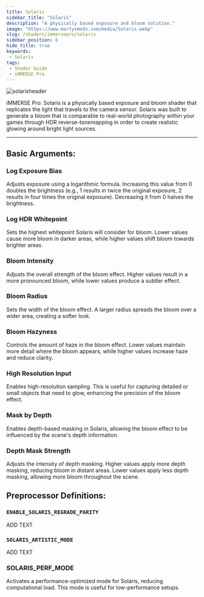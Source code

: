 ```yaml
---
title: Solaris
sidebar_title: "Solaris"
description: "A physically based exposure and bloom solution."
image: "https://www.martysmods.com/media/Solaris.webp"
slug: /shaders/immersepro/solaris
sidebar_position: 6
hide_title: true
keywords: 
 - Solaris
tags:
 - Shader Guide
 - iMMERSE Pro
---
```


![solarisheader](./images/solarisheader.webp)

iMMERSE Pro: Solaris is a physically based exposure and bloom shader that replicates the light that travels to the camera sensor. Solaris was built to generate a bloom that is comparable to real-world photography within your games through HDR reverse-tonemapping in order to create realistic glowing around bright light sources.

---

## Basic Arguments:

### Log Exposure Bias
Adjusts exposure using a logarithmic formula. Increasing this value from 0 doubles the brightness (e.g., 1 results in twice the original exposure, 2 results in four times the original exposure). Decreasing it from 0 halves the brightness.

### Log HDR Whitepoint
Sets the highest whitepoint Solaris will consider for bloom. Lower values cause more bloom in darker areas, while higher values shift bloom towards brighter areas.

### Bloom Intensity
Adjusts the overall strength of the bloom effect. Higher values result in a more pronounced bloom, while lower values produce a subtler effect.

### Bloom Radius
Sets the width of the bloom effect. A larger radius spreads the bloom over a wider area, creating a softer look. 

### Bloom Hazyness
Controls the amount of haze in the bloom effect. Lower values maintain more detail where the bloom appears, while higher values increase haze and reduce clarity.

### High Resolution Input
Enables high-resolution sampling. This is useful for capturing detailed or small objects that need to glow, enhancing the precision of the bloom effect.

### Mask by Depth
Enables depth-based masking in Solaris, allowing the bloom effect to be influenced by the scene's depth information.

### Depth Mask Strength
Adjusts the intensity of depth masking. Higher values apply more depth masking, reducing bloom in distant areas. Lower values apply less depth masking, allowing more bloom throughout the scene.

## Preprocessor Definitions:

### `ENABLE_SOLARIS_REGRADE_PARITY`
ADD TEXT

### `SOLARIS_ARTISTIC_MODE`
ADD TEXT

### SOLARIS_PERF_MODE
Activates a performance-optimized mode for Solaris, reducing computational load. This mode is useful for low-performance setups.